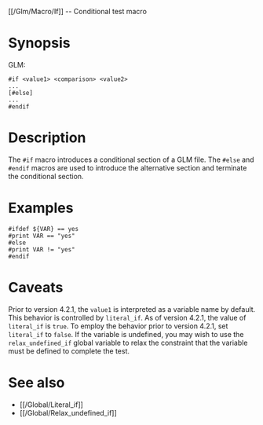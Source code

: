 [[/Glm/Macro/If]] -- Conditional test macro

# Synopsis

GLM:

~~~
#if <value1> <comparison> <value2>
...
[#else]
...
#endif
~~~

# Description

The `#if` macro introduces a conditional section of a GLM file.  The `#else` and `#endif` macros are used to introduce the alternative section and terminate the conditional section.

# Examples

~~~
#ifdef ${VAR} == yes
#print VAR == "yes"
#else
#print VAR != "yes"
#endif
~~~

# Caveats

Prior to version 4.2.1, the `value1` is interpreted as a variable name by default.  This behavior is controlled by `literal_if`.  As of version 4.2.1, the value of `literal_if` is `true`. To employ the behavior prior to version 4.2.1, set `literal_if` to `false`. If the variable is undefined, you may wish to use the `relax_undefined_if` global variable to relax the constraint that the variable must be defined to complete the test.

# See also
* [[/Global/Literal_if]]
* [[/Global/Relax_undefined_if]]

